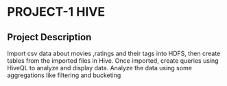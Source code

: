 # PROJECT-1 HIVE
## Project Description
Import csv data about movies ,ratings and their tags into HDFS, then create tables from the imported files in Hive. 
Once imported, create queries using HiveQL to analyze and display data.
Analyze the data using some aggregations like filtering and bucketing
